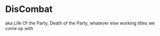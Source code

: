 # DisCombat
aka Life Of the Party, Death of the Party, whatever else working titles we come up with
